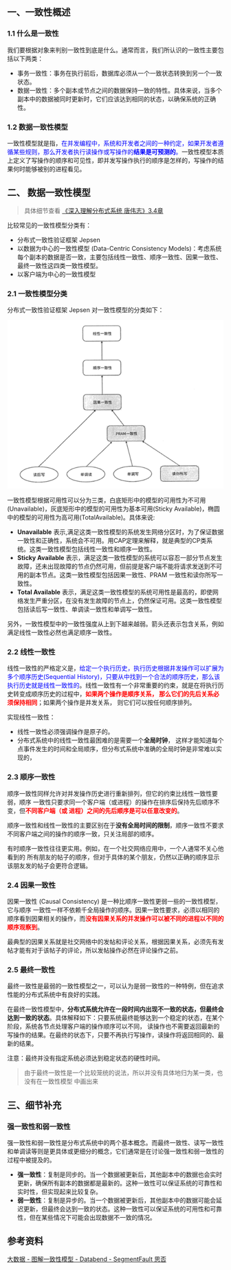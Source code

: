 ## 一、一致性概述

### 1.1 什么是一致性

我们要根据对象来判别一致性到底是什么。通常而言，我们所认识的一致性主要包括以下两类：

- 事务一致性：事务在执行前后，数据库必须从一个一致状态转换到另一个一致状态。
- 数据一致性：多个副本或节点之间的数据保持一致的特性。具体来说，当多个副本中的数据被同时更新时，它们应该达到相同的状态，以确保系统的正确性。



### 1.2 数据一致性模型

一致性模型就是指，<font color="blue">在并发编程中，系统和开发者之间的一种约定，如果开发者遵循某些规则，那么开发者执行读操作或写操作的**结果是可预测的**。</font>一致性模型本质上定义了写操作的顺序和可见性，即并发写操作执行的顺序是怎样的，写操作的结果何时能够被别的进程看见。





## 二、  数据一致性模型

> 具体细节查看 [《深入理解分布式系统  唐伟志》3.4章 ](https://pan.baidu.com/s/1AI3R0kA-5HF29svXXLWwTw)

比较常见的一致性模型分类有：

- 分布式一致性验证框架  Jepsen
- 以数据为中心的一致性模型 (Data-Centric Consistency Models)：考虑系统每个副本的数据是否一致，主要包括线性一致性、顺序一致性、因果一致性、最终一致性这四类一致性模型。
- 以客户端为中心的一致性模型



### 2.1 一致性模型分类

分布式一致性验证框架  Jepsen 对一致性模型的分类如下：

![image-20240622204041510](images/image-20240622204041510.png)

一致性模型根据可用性可以分为三类，白底矩形中的模型的可用性为不可用(Unavailable)，灰底矩形中的模型的可用性为基本可用(Sticky Available)，椭圆中的模型的可用性为高可用(TotalAvailable)。具体来说:

- **Unavailable** 表示,满足这类一致性模型的系统发生网络分区时，为了保证数据一致性和正确性，系统会不可用。用CAP定理来解释，就是典型的CP类系统。这类一致性模型包括线性一致性和顺序一致性。
- **Sticky Available** 表示，满足这类一致性模型的系统可以容忍一部分节点发生故障，还未出现故障的节点仍然可用，但前提是客户端不能将请求发送到不可用的副本节点。这类一致性模型包括因果一致性、PRAM 一致性和读你所写一致性。
- **Total Available** 表示，满足这类一致性模型的系统可用性是最高的，即使网络发生严重分区，在没有发生故障的节点上，仍然保证可用。这类一致性模型包括读后写一致性、单调读一致性和单调写一致性。

另外，一致性模型中的一致性强度从上到下越来越弱。箭头还表示包含关系，例如满足线性一致性必然也满足顺序一致性。



### 2.2 线性一致性

线性一致性的严格定义是，<font color="blue">给定一个执行历史，执行历史根据井发操作可以扩展为多个顺序历史(Sequential History)，只要从中找到一个合法的顺序历史，那么该执行历史就是线性一致性的</font>。线性一致性有一个非常重要的约束，就是在将执行历史转变成顺序历史的过程中，<font color="red">**如果两个操作是顺序关系， 那么它们的先后关系必须保持相同**</font>；如果两个操作是并发关系， 则它们可以按任何顺序排列。



实现线性一致性：

- 线性一致性必须强调操作是原子的。
-  分布式系统中的线性一致性最困难的是需要一个**全局时钟**， 这样才能知道每个点事件发生的时间和全局顺序，但分布式系统中准确的全局时钟是非常难以实现的，





### 2.3 顺序一致性

顺序一致性同样允许对并发操作历史进行重新排列，但它的约束比线性一致性要弱，顺序 一致性只要求同一个客户端（或进程）的操作在排序后保持先后顺序不变，但<font color="red">**不同客户端（或 进程）之间的先后顺序是可以任意改变的**</font>。

顺序一致性和线性一致性的主要区别在于**没有全局时间的限制**，顺序一致性不要求不同客户端之间的操作的顺序一致，只关注局部的顺序。

有时顺序一致性往往更实用。例如，在一个社交网络应用中，一个人通常不关心他看到的 所有朋友的帖子的顺序，但对于具体的某个朋友，仍然以正确的顺序显示该朋友发的帖子会更符合逻辑。



### 2.4 因果一致性

因果一致性 (Causal Consistency) 是一种比顺序一致性更弱一些的一致性模型，它与顺序 一致性一样不依赖千全局操作的顺序。因果一致性要求，必须以相同的顺序看到因果相关的操作，而<font color="red">**没有因果关系的并发操作可以被不同的进程以不同的顺序观察到**</font>。

最典型的因果关系就是社交网络中的发帖和评论关系，根据因果关系，必须先有发帖才能有对于该帖子的评论，所以发帖操作必然在评论操作之前。





### 2.5 最终一致性

最终一致性是最弱的一致性模型之一，可以认为是弱一致性的一种特例，但在追求性能的分布式系统中有良好的实践。

在最终一致性模型中，**分布式系统允许在一段时间内出现不一致的状态，但最终会达到一致的状态**。具体解释如下：只要系统最终能够达到一个稳定的状态，在某个阶段，系统各节点处理客户端的操作顺序可以不同， 读操作也不需要返回最新的写操作的结果。在最终的状态下，只要不再执行写操作，读操作将返回相同的、最新的结果。

注意：最终并没有指定系统必须达到稳定状态的硬性时间。

> 由于最终一致性是一个比较笼统的说法，所以并没有具体地归为某一类，也没有在一致性模型  中画出来





## 三、细节补充

### 强一致性和弱一致性

强一致性和弱一致性是分布式系统中的两个基本概念。而最终一致性、读写一致性和单调读等则是更具体或更细分的概念，它们通常是在讨论强一致性和弱一致性的过程中被提及的。

- **强一致性**：复制是同步的。当一个数据被更新后，其他副本中的数据也会实时更新，确保所有副本的数据都是最新的。这种一致性可以保证系统的可靠性和实时性，但实现起来比较复杂。
- **弱一致性**：复制是异步的。当一个数据被更新后，其他副本中的数据可能会延迟更新，但最终会达到一致的状态。这种一致性可以保证系统的可用性和可靠性，但在某些情况下可能会出现数据不一致的情况。







## 参考资料



[大数据 - 图解一致性模型 - Databend - SegmentFault 思否](https://segmentfault.com/a/1190000042413117)